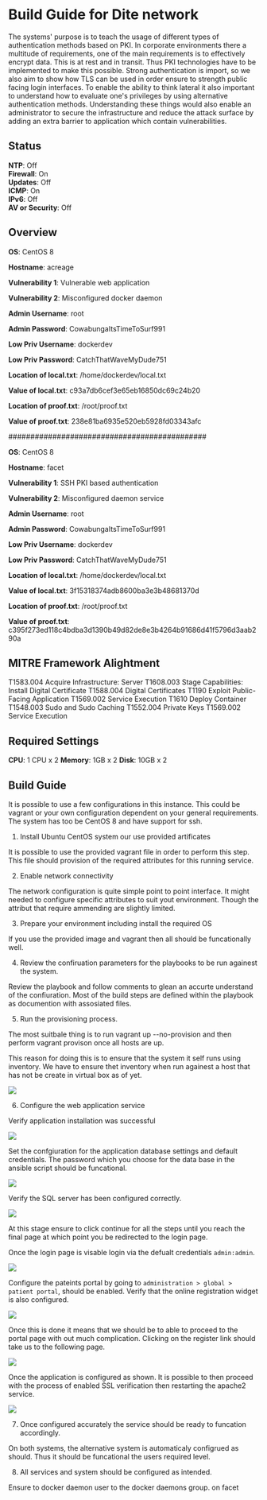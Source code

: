 # Build Guide for Dite network 

The systems' purpose is to teach the usage of different types of authentication methods based on PKI. In corporate environments there a multitude of requirements, one of the main requirements is to effectively encrypt data. This is at rest and in transit. Thus PKI technologies have to be implemented to make this possible. Strong authentication is import, so we also aim to show how TLS can be used in order ensure to strength public facing login interfaces. To enable the ability to think lateral it also important to understand how to evaluate one's privileges by using alternative authentication methods. Understanding these things would also enable an administrator to secure the infrastructure and reduce the attack surface by adding an extra barrier to application which contain vulnerabilities.

## Status

**NTP**: Off  
**Firewall**: On  
**Updates**: Off  
**ICMP**: On  
**IPv6**: Off  
**AV or Security**: Off

## Overview

**OS**: CentOS 8

**Hostname**: acreage

**Vulnerability 1**: Vulnerable web application 

**Vulnerability 2**: Misconfigured docker daemon 

**Admin Username**: root  

**Admin Password**: CowabungaItsTimeToSurf991  

**Low Priv Username**: dockerdev

**Low Priv Password**: CatchThatWaveMyDude751  

**Location of local.txt**: /home/dockerdev/local.txt  

**Value of local.txt**:  c93a7db6cef3e65eb16850dc69c24b20  

**Location of proof.txt**: /root/proof.txt  

**Value of proof.txt**: 238e81ba6935e520eb5928fd03343afc

#############################################

**OS**: CentOS 8

**Hostname**: facet

**Vulnerability 1**: SSH PKI based authentication

**Vulnerability 2**: Misconfigured daemon service

**Admin Username**: root  

**Admin Password**: CowabungaItsTimeToSurf991  

**Low Priv Username**: dockerdev

**Low Priv Password**: CatchThatWaveMyDude751  

**Location of local.txt**: /home/dockerdev/local.txt  

**Value of local.txt**: 3f15318374adb8600ba3e3b48681370d  

**Location of proof.txt**: /root/proof.txt  

**Value of proof.txt**: c395f273ed118c4bdba3d1390b49d82de8e3b4264b91686d41f5796d3aab290a


## MITRE Framework Alightment

T1583.004 	Acquire Infrastructure: Server
T1608.003   Stage Capabilities: Install Digital Certificate
T1588.004 	Digital Certificates
T1190       Exploit Public-Facing Application
T1569.002 	Service Execution
T1610       Deploy Container
T1548.003 	Sudo and Sudo Caching
T1552.004 	Private Keys
T1569.002 	Service Execution

## Required Settings

**CPU**: 1 CPU  x 2
**Memory**: 1GB  x 2
**Disk**: 10GB x 2

## Build Guide

It is possible to use a few configurations in this instance. This could be vagrant or your own configuration dependent on your general requirements. The system has too be CentOS 8 and have support for ssh.

1. Install Ubuntu CentOS system our use provided artificates

It is possible to use the provided vagrant file in order to perform this step.
This file should provision of the required attributes for this running service.

2. Enable network connectivity 

The network configuration is quite simple point to point interface. It might needed to configure specific attributes to suit yout environment. Though the attribut that require ammending are slightly limited.

3. Prepare your environment including install the required OS

If you use the provided image and vagrant then all should be funcationally well.

4. Review the confiruation parameters for the playbooks to be run againest the system.

Review the playbook and follow comments to glean an accurte understand of the confiuration. Most of the build steps are defined within the playbook as documention with assosiated files.

5. Run the provisioning process. 

The most suitbale thing is to run vagrant up --no-provision and then perform vagrant provison once all hosts are up. 

This reason for doing this is to ensure that the system it self runs using inventory. We have to ensure thet inventory when run againest a host that has not be create in virtual box as of yet.

![](images/configapp8.png)

6. Configure the web application service

Verify application installation was successful

![](images/configapp0.png)

Set the confgiuration for the application database settings and default credentials. The password which you choose for the data base in the ansible script should be funcational.

![](images/configapp1.png)

Verify the SQL server has been configured correctly.

![](images/configapp2.png)

At this stage ensure to click continue for all the steps until you reach the final page at which point you be redirected to the login page.

Once the login page is visable login via the defualt credentials `admin:admin`.

![](images/configapp3.png)

Configure the pateints portal by going to `administration > global > patient portal`, should be enabled. Verify that the online registration widget is also configured. 

![](images/configapp4.png)

Once this is done it means that we should be to able to proceed to the portal page with out much complication. Clicking on the register link should take us to the following page.

![](images/configapp5.png)

Once the application is configured as shown. It is possible to then proceed with the process of enabled SSL verification then restarting the apache2 service.

![](images/configapp7.png)

7. Once configured accurately the service should be ready to funcation accordingly.

On both systems, the alternative system is automaticaly configrued as should. Thus it should be funcational the users required level.

8. All services and system should be configured as intended.

Ensure to docker daemon user to the docker daemons group. on facet
